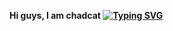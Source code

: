 <b> Hi guys, I am chadcat <b>
[![Typing SVG](https://readme-typing-svg.herokuapp.com?font=Fira+Code&weight=300&size=16&pause=1000&color=8097FB&vCenter=true&width=435&lines=I+am+a+dumbass;I+love+dwm+and+and+neovim;I+like+to+waste+my+time+by+ricing+my+system)](https://git.io/typing-svg)
